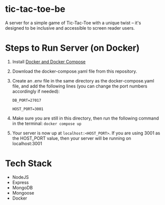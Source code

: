 # tic-tac-toe-be
A server for a simple game of Tic-Tac-Toe with a unique twist – it's designed to be inclusive and accessible to screen reader users.

# Steps to Run Server (on Docker)
1. Install [Docker and Docker Compose](https://docs.docker.com/get-docker/)
2. Download the docker-compose.yaml file from this repository.
3. Create an .env file in the same directory as the docker-compose.yaml file, and add the following lines (you can change the port numbers accordingly if needed):

   `DB_PORT=27017`
   
   `HOST_PORT=3001`
5. Make sure you are still in this directory, then run the following command in the terminal: `docker compose up`
6. Your server is now up at `localhost:<HOST_PORT>`. If you are using 3001 as the HOST_PORT value, then your server will be running on localhost:3001

# Tech Stack
- NodeJS
- Express
- MongoDB
- Mongoose
- Docker
